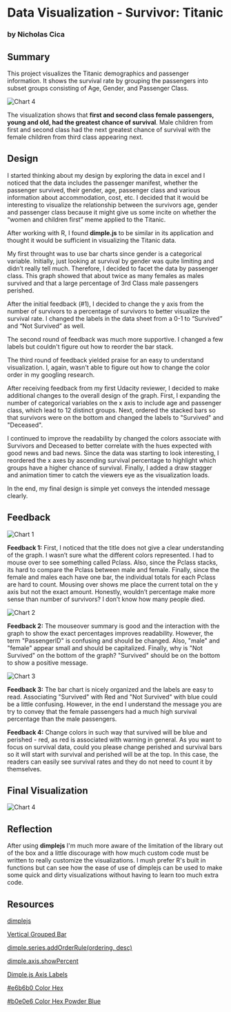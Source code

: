# Data Visualization - Survivor: Titanic
### by Nicholas Cica


## Summary

This project visualizes the Titanic demographics and passenger information. It shows the survival rate by grouping the passengers into subset groups consisting of Age, Gender, and Passenger Class.

![Chart 4](data/img/chart4.png)

The visualization shows that **first and second class female passengers, young and old, had the greatest chance of survival**. Male children from first and second class had the next greatest chance of survival with the female children from third class appearing next.


## Design

I started thinking about my design by exploring the data in excel and I noticed that the data includes the passenger manifest, whether the passenger survived, their gender, age, passenger class and various information about accommodation, cost, etc. I decided that it would be interesting to visualize the relationship between the survivors age, gender and passenger class because it might give us some incite on whether the “women and children first” meme applied to the Titanic.

After working with R, I found **dimple.js** to be similar in its application and thought it would be sufficient in visualizing the Titanic data.

My first throught was to use bar charts since gender is a categorical variable. Initially, just looking at survival by gender was quite limiting and didn’t really tell much.  Therefore, I decided to facet the data by passenger class. This graph showed that about twice as many females as males survived and that a large percentage of 3rd Class male passengers perished.

After the initial feedback (#1), I decided to change the y axis from the number of survivors to a percentage of survivors to better visualize the survival rate.  I changed the labels in the data sheet from a 0-1 to “Survived” and “Not Survived” as well.  

The second round of feedback was much more supportive. I changed a few labels but couldn't figure out how to reorder the bar stack. 

The third round of feedback yielded praise for an easy to understand visualization.  I, again, wasn't able to figure out how to change the color order in my googling research. 

After receiving feedback from my first Udacity reviewer, I decided to make additional changes to the overall design of the graph. First, I expanding the number of categorical variables on the x axis to include age and passenger class, which lead to 12 distinct groups. Next, ordered the stacked bars so that survivors were on the bottom and changed the labels to "Survived" and "Deceased".

I continued to improve the readability by changed the colors associate with Survivors and Deceased to better correlate with the hues expected with good news and bad news. Since the data was starting to look interesting, I reordered the x axes by ascending survival percentage to highlight which groups have a higher chance of survival.  Finally, I added a draw stagger and animation timer to catch the viewers eye as the visualization loads.

In the end, my final design is simple yet conveys the intended message clearly.


## Feedback

![Chart 1](data/img/chart1.png)

**Feedback 1:** First, I noticed that the title does not give a clear understanding of the graph. I wasn’t sure what the different colors represented. I had to mouse over to see something called Pclass. Also, since the Pclass stacks, its hard to compare the Pclass between male and female. Finally, since the female and males each have one bar, the individual totals for each Pclass are hard to count.  Mousing over shows me place the current total on the y axis but not the exact amount.  Honestly, wouldn’t percentage make more sense than number of survivors? I don’t know how many people died.

![Chart 2](data/img/chart2.png)

**Feedback 2:** The mouseover summary is good and the interaction with the graph to show the exact percentages improves readability. However, the term "PassengerID" is confusing and should be changed.  Also, "male" and "female" appear small and should be capitalized.  Finally, why is "Not Survived" on the bottom of the graph? "Survived" should be on the bottom to show a positive message.

![Chart 3](data/img/chart3.png)

**Feedback 3:**  The bar chart is nicely organized and the labels are easy to read. Associating "Survived" with Red and "Not Survived" with blue could be a little confusing. However, in the end I understand the message you are try to convey that the female passengers had a much high survival percentage than the male passengers.

**Feedback 4:**  Change colors in such way that survived will be blue and perished - red, as red is associated with warning in general. As you want to focus on survival data, could you please change perished and survival bars so it will start with survival and perished will be at the top. In this case, the readers can easily see survival rates and they do not need to count it by themselves.

## Final Visualization

![Chart 4](data/img/chart4.png)



## Reflection


After using **dimplejs** I'm much more aware of the limitation of the library out of the box and a little discourage with how much custom code must be written to really customize the visualizations. I mush prefer R's built in functions but can see how the ease of use of dimplejs can be used to make some quick and dirty visualizations without having to learn too much extra code. 


## Resources

[dimplejs](http://dimplejs.org/)

[Vertical Grouped Bar](http://dimplejs.org/examples_viewer.html?id=bars_vertical_grouped)

[dimple.series.addOrderRule(ordering, desc)](https://github.com/PMSI-AlignAlytics/dimple/wiki/dimple.series#addOrderRule)

[dimple.axis.showPercent](https://github.com/PMSI-AlignAlytics/dimple/wiki/dimple.axis#showPercent)

[Dimple.js Axis Labels](http://stackoverflow.com/questions/25774821/dimple-js-axis-labels)

[#e6b6b0 Color Hex](http://www.color-hex.com/color/e6b6b0)

[#b0e0e6 Color Hex Powder Blue](http://www.color-hex.com/color/b0e0e6)